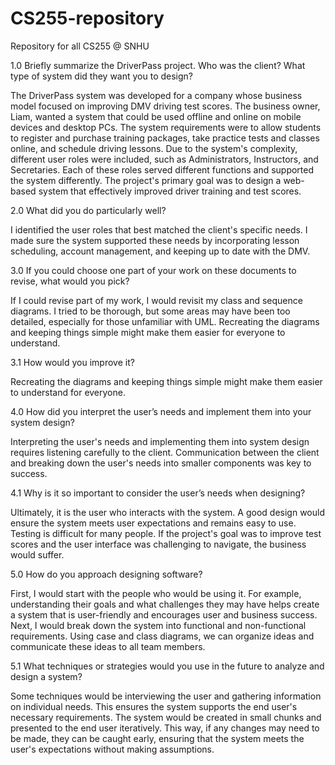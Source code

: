# CS255-repository
Repository for all CS255 @ SNHU

1.0 Briefly summarize the DriverPass project. Who was the client? What type of system did they want you to design?

  The DriverPass system was developed for a company whose business model focused on improving DMV driving test scores. The business owner, Liam, wanted a system that could be used offline and online on mobile devices and desktop PCs. The system requirements were to allow students to register and purchase training packages, take practice tests and classes online, and schedule driving lessons. Due to the system's complexity, different user roles were included, such as Administrators, Instructors, and Secretaries. Each of these roles served different functions and supported the system differently. The project's primary goal was to design a web-based system that effectively improved driver training and test scores.

2.0 What did you do particularly well?

  I identified the user roles that best matched the client's specific needs. I made sure the system supported these needs by incorporating lesson scheduling, account management, and keeping up to date with the DMV. 

3.0 If you could choose one part of your work on these documents to revise, what would you pick? 

  If I could revise part of my work, I would revisit my class and sequence diagrams. I tried to be thorough, but some areas may have been too detailed, especially for those unfamiliar with UML. Recreating the diagrams and keeping things simple might make them easier for everyone to understand.

3.1 How would you improve it? 
 
Recreating the diagrams and keeping things simple might make them easier to understand for everyone.
  
4.0 How did you interpret the user’s needs and implement them into your system design? 

Interpreting the user's needs and implementing them into system design requires listening carefully to the client. Communication between the client and breaking down the user's needs into smaller components was key to success. 

4.1 Why is it so important to consider the user’s needs when designing?

Ultimately, it is the user who interacts with the system. A good design would ensure the system meets user expectations and remains easy to use. Testing is difficult for many people. If the project's goal was to improve test scores and the user interface was challenging to navigate, the business would suffer. 

5.0 How do you approach designing software? 

First, I would start with the people who would be using it. For example, understanding their goals and what challenges they may have helps create a system that is user-friendly and encourages user and business success. Next, I would 
break down the system into functional and non-functional requirements. Using case and class diagrams, we can organize ideas and communicate these ideas to all team members. 

5.1 What techniques or strategies would you use in the future to analyze and design a system?

Some techniques would be interviewing the user and gathering information on individual needs. This ensures the system supports the end user's necessary requirements. The system would be created in small chunks and presented to the end user iteratively. This way, if any changes may need to be made, they can be caught early, ensuring that the system meets the user's expectations without making assumptions. 


